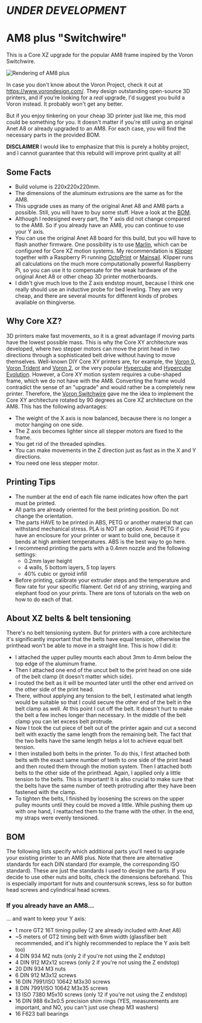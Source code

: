 # *UNDER DEVELOPMENT*

# AM8 plus "Switchwire"
This is a Core XZ upgrade for the popular AM8 frame inspired by the Voron Switchwire.

![Rendering of AM8 plus](https://github.com/maximilian-foerg/AM8-plus-Switchwire/blob/91171ded0545dfb58d2d1aeb6d6f397083ad2ead/Renderings/AM8_plus_Switchwire_2021-Jun-29_07-56-04PM-000_CustomizedView16524143964.png)

In case you don't know about the Voron Project, check it out at https://www.vorondesign.com/. They design outstanding open-source 3D printers, and if you're looking for a *real* upgrade, I'd suggest you build a Voron instead. It probably won't get any better.

But if you enjoy tinkering on your cheap 3D printer just like me, this mod could be something for you. It doesn't matter if you're still using an original Anet A8 or already upgraded to an AM8. For each case, you will find the necessary parts in the provided BOM. 

__DISCLAIMER__
I would like to emphasize that this is purely a hobby project, and I cannot guarantee that this rebuild will improve print quality at all!

## Some Facts
* Build volume is 220x220x220mm.
* The dimensions of the aluminum extrusions are the same as for the AM8.
* This upgrade uses as many of the original Anet A8 and AM8 parts a possible. Still, you will have to buy some stuff. Have a look at the [BOM](#bom).
* Although I redesigned every part, the Y axis did not change compared to the AM8. So if you already have an AM8, you can continue to use your Y axis.
* You can use the original Anet A8 board for this build, but you will have to flash another firmware. One possibility is to use [Marlin](https://marlinfw.org/), which can be configured for Core XZ motion systems. My recommendation is [Klipper](https://www.klipper3d.org/) together with a Raspberry Pi running [OctoPrint](https://octoprint.org/) or [Mainsail](https://docs.mainsail.xyz/). Klipper runs all calculations on the much more computationally powerful Raspberry Pi, so you can use it to compensate for the weak hardware of the original Anet A8 or other cheap 3D printer motherboards.
* I didn't give much love to the Z axis endstop mount, because I think one really should use an inductive probe for bed leveling. They are very cheap, and there are several mounts for different kinds of probes available on thingiverse.

## Why Core XZ?
3D printers make fast movements, so it is a great advantage if moving parts have the lowest possible mass. This is why the Core XY architecture was developed, where two stepper motors can move the print head in two directions through a sophisticated belt drive without having to move themselves. Well-known DIY Core XY printers are, for example, the [Voron 0](https://www.vorondesign.com/voron0.1), [Voron Trident](https://www.vorondesign.com/voron_trident) and [Voron 2](https://www.vorondesign.com/voron2.4), or the very popular [Hypercube](https://www.thingiverse.com/thing:1752766) and [Hypercube Evolution](https://www.thingiverse.com/thing:2254103).
However, a Core XY motion system requires a cube-shaped frame, which we do not have with the AM8. Converting the frame would contradict the sense of an "upgrade" and would rather be a completely new printer. Therefore, the [Voron Switchwire](https://www.vorondesign.com/voron_switchwire) gave me the idea to implement the Core XY architecture rotated by 90 degrees as Core XZ architecture on the AM8. This has the following advantages:
* The weight of the X axis is now balanced, because there is no longer a motor hanging on one side.
* The Z axis becomes lighter since all stepper motors are fixed to the frame.
* You get rid of the threaded spindles.
* You can make movements in the Z direction just as fast as in the X and Y directions.
* You need one less stepper motor.

## Printing Tips
* The number at the end of each file name indicates how often the part must be printed.
* All parts are already oriented for the best printing position. Do not change the orientation.
* The parts HAVE to be printed in ABS, PETG or another material that can withstand mechanical stress. PLA is NOT an option. Avoid PETG if you have an enclosure for your printer or want to build one, because it bends at high ambient temperatures. ABS is the best way to go here.
* I recommend printing the parts with a 0.4mm nozzle and the following settings:
  * 0.2mm layer height
  * 4 walls, 5 bottom layers, 5 top layers
  * 40% cubic or gyroid infill
* Before printing, calibrate your extruder steps and the temperature and flow rate for your specific filament. Get rid of any strining, warping and elephant food on your prints. There are tons of tutorials on the web on how to do each of that.

## About XZ belts & belt tensioning
There's no belt tensioning system. But for printers with a core architecture it's significantly important that the belts have equal tension, otherwise the printhead won't be able to move in a straight line. This is how I did it:
* I attached the upper pulley mounts each about 3mm to 4mm below the top edge of the aluminum frame.
* Then I attached one end of the uncut belt to the print head on one side of the belt clamp (it doesn't matter which side).
* I routed the belt as it will be mounted later until the other end arrived on the other side of the print head.
* There, without applying any tension to the belt, I estimated what length would be suitable so that I could secure the other end of the belt in the belt clamp as well. At this point I cut off the belt. It doesn't hurt to make the belt a few inches longer than necessary. In the middle of the belt clamp you can let excess belt protrude.
* Now I took the cut piece of belt out of the printer again and cut a second belt with exactly the same length from the remaining belt. The fact that the two belts have the same length helps a lot to achieve equal belt tension.
* I then installed both belts in the printer. To do this, I first attached both belts with the exact same number of teeth to one side of the print head and then routed them through the motion system. Then I attached both belts to the other side of the printhead. Again, I applied only a little tension to the belts. This is important! It is also crucial to make sure that the belts have the same number of teeth protruding after they have been fastened with the clamp.
* To tighten the belts, I finished by loosening the screws on the upper pulley mounts until they could be moved a little. While pushing them up with one hand, I reattached them to the frame with the other. In the end, my straps were evenly tensioned.

## BOM
The following lists specify which additional parts you'll need to upgrade your existing printer to an AM8 plus. Note that there are alternative standards for each DIN standard (for example, the corresponding ISO standard). These are just the standards I used to design the parts. If you decide to use other nuts and bolts, check the dimensions beforehand. This is especially important for nuts and countersunk screws, less so for button head screws and cylindrical head screws.

### If you already have an AM8...
... and want to keep your Y axis:
* 1 more GT2 16T timing pulley (2 are already included with Anet A8)
* ~5 meters of GT2 timing belt with 6mm width (glassfiber belt recommended, and it's highly recommended to replace the Y axis belt too)
* 4 DIN 934 M2 nuts (only 2 if you're not using the Z endstop)
* 4 DIN 912 M2x12 screws (only 2 if you're not using the Z endstop)
* 20 DIN 934 M3 nuts
* 6 DIN 912 M3x12 screws
* 16 DIN 7991/ISO 10642 M3x30 screws
* 8 DIN 7991/ISO 10642 M3x35 screws
* 13 ISO 7380 M5x10 screws (only 12 if you're not using the Z endstop)
* 16 DIN 988 6x3x0.5 precision shim rings (YES, measurements are important, and NO, you can't just use cheap M3 washers)
* 16 F623 ball bearings
